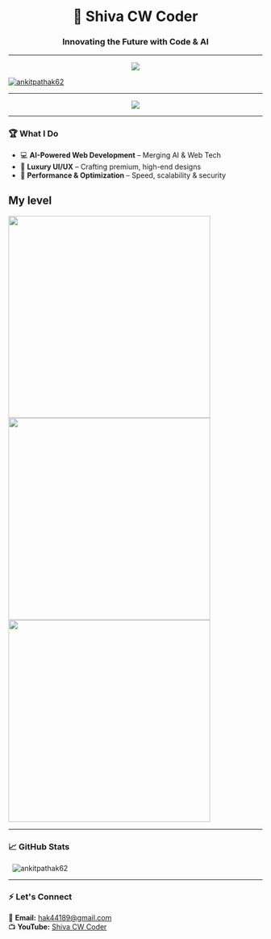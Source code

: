 <h1 align="center">🚀 Shiva CW Coder</h1>
<h3 align="center">Innovating the Future with Code & AI</h3>

---

<p align="center">
  <img src="https://skillicons.dev/icons?i=html,css,js,react,python,github,ai" />
</p>

<p align="left">
  <a href="https://github.com/ryo-ma/github-profile-trophy">
    <img src="https://github-profile-trophy.vercel.app/?username=ankitpathak62" alt="ankitpathak62" />
  </a>
</p>

---

<p align="center">
 <img src="https://github-readme-stats.vercel.app/api?username=YourGitHubUsername&show_icons=true&theme=radical&count_private=true" />

</p>

---

### 🏆 **What I Do**
- 💻 **AI-Powered Web Development** – Merging AI & Web Tech  
- 🎨 **Luxury UI/UX** – Crafting premium, high-end designs  
- 🚀 **Performance & Optimization** – Speed, scalability & security
  

## My level
<!-- Pehla Image -->
<img src="https://www.dataquest.io/wp-content/uploads/2024/03/Python-Project-Ideas_-Advanced-Level-1536x822.png.webp" width="400">

<br>

<!-- Dusra Image -->
<img src="https://www.dataquest.io/wp-content/uploads/2024/03/Python-Project-Ideas_-Intermediate-Level.png.webp" width="400">

<br>

<img src="https://www.dataquest.io/wp-content/uploads/2024/03/Python-Project-Ideas_-Beginner-Level.png.webp" width="400">

---

### 📈 **GitHub Stats**
<p>&nbsp;
  <img align="center" src="https://github-readme-stats.vercel.app/api?username=ankitpathak62&show_icons=true&locale=en" alt="ankitpathak62" />
</p>

----

### ⚡ **Let's Connect**
📩 **Email:** hak44189@gmail.com    
📺 **YouTube:** [Shiva CW Coder](www.youtube.com/@Shiva-Coder)  


